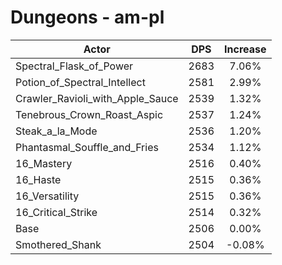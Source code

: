 # Dungeons - am-pl
| Actor | DPS | Increase |
|---|:---:|:---:|
|Spectral_Flask_of_Power|2683|7.06%|
|Potion_of_Spectral_Intellect|2581|2.99%|
|Crawler_Ravioli_with_Apple_Sauce|2539|1.32%|
|Tenebrous_Crown_Roast_Aspic|2537|1.24%|
|Steak_a_la_Mode|2536|1.20%|
|Phantasmal_Souffle_and_Fries|2534|1.12%|
|16_Mastery|2516|0.40%|
|16_Haste|2515|0.36%|
|16_Versatility|2515|0.36%|
|16_Critical_Strike|2514|0.32%|
|Base|2506|0.00%|
|Smothered_Shank|2504|-0.08%|

